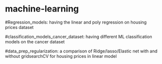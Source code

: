 # machine-learning


#Regression_models:
having the linear and poly regression on housing prices dataset

#classification_models_cancer_dataset:
having different ML classification models on the cancer dataset


#data_prep_regularization:
a comparison of Ridge/lasso/Elastic net with and without gridsearchCV for housing prices in linear model
